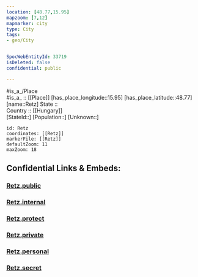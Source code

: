 ```yaml
---
location: [48.77,15.95] 
mapzoom: [7,12] 
mapmarker: city 
type: City
tags:
- geo/City


SpocWebEntityId: 33719
isDeleted: false
confidential: public

---
```

#is_a_/Place  
#is_a_ :: [[Place]] 
[has_place_longitude::15.95] 
[has_place_latitude::48.77] 
[name::Retz] 
State ::  
Country :: [[Hungary]]  
[StateId::] 
[Population::] 
[Unknown::] 


```leaflet
id: Retz
coordinates: [[Retz]] 
markerFile: [[Retz]] 
defaultZoom: 11 
maxZoom: 18
```


## Confidential Links & Embeds: 

### [Retz.public](/_public/\Earth\Continent\Europe\Europe~Central\Austria\Austrias_States\Niederösterreich\CityRetz.public.md) 

### [Retz.internal](/_internal/\Earth\Continent\Europe\Europe~Central\Austria\Austrias_States\Niederösterreich\CityRetz.internal.md) 

### [Retz.protect](/_protect/\Earth\Continent\Europe\Europe~Central\Austria\Austrias_States\Niederösterreich\CityRetz.protect.md) 

### [Retz.private](/_private/\Earth\Continent\Europe\Europe~Central\Austria\Austrias_States\Niederösterreich\CityRetz.private.md) 

### [Retz.personal](/_personal/\Earth\Continent\Europe\Europe~Central\Austria\Austrias_States\Niederösterreich\CityRetz.personal.md) 

### [Retz.secret](/_secret/\Earth\Continent\Europe\Europe~Central\Austria\Austrias_States\Niederösterreich\CityRetz.secret.md)


